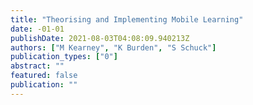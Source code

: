 ```yaml
---
title: "Theorising and Implementing Mobile Learning"
date: -01-01
publishDate: 2021-08-03T04:08:09.940213Z
authors: ["M Kearney", "K Burden", "S Schuck"]
publication_types: ["0"]
abstract: ""
featured: false
publication: ""
---
```


